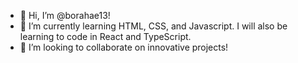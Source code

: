 - 👋 Hi, I’m @borahae13!  
- 🌱 I’m currently learning HTML, CSS, and Javascript. I will also be learning to code in React and TypeScript. 
- 💞️ I’m looking to collaborate on innovative projects!

